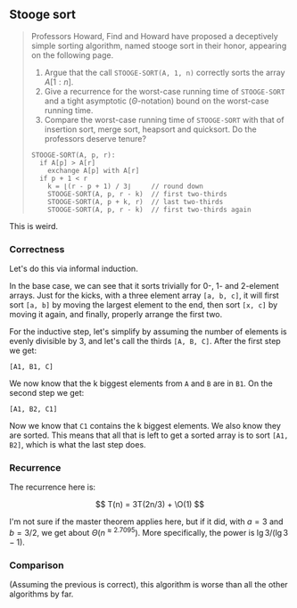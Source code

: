 ## Stooge sort

> Professors Howard, Find and Howard have proposed a deceptively simple sorting
> algorithm, named stooge sort in their honor, appearing on the following page.
>
> 1. Argue that the call `STOOGE-SORT(A, 1, n)` correctly sorts the array
>    $A[1:n]$.
> 2. Give a recurrence for the worst-case running time of `STOOGE-SORT` and a
>    tight asymptotic ($\Theta$-notation) bound on the worst-case running time.
> 3. Compare the worst-case running time of `STOOGE-SORT` with that of insertion
>    sort, merge sort, heapsort and quicksort. Do the professors deserve tenure?
>
> <span></span>
>
>     STOOGE-SORT(A, p, r):
>       if A[p] > A[r]
>         exchange A[p] with A[r]
>       if p + 1 < r
>         k = ⌊(r - p + 1) / 3⌋     // round down
>         STOOGE-SORT(A, p, r - k)  // first two-thirds
>         STOOGE-SORT(A, p + k, r)  // last two-thirds
>         STOOGE-SORT(A, p, r - k)  // first two-thirds again

This is weird.

### Correctness

Let's do this via informal induction.

In the base case, we can see that it sorts trivially for 0-, 1- and 2-element
arrays. Just for the kicks, with a three element array `[a, b, c]`, it will
first sort `[a, b]` by moving the largest element to the end, then sort `[x, c]`
by moving it again, and finally, properly arrange the first two.

For the inductive step, let's simplify by assuming the number of elements is
evenly divisible by 3, and let's call the thirds `[A, B, C]`. After the first
step we get:

    [A1, B1, C]

We now know that the k biggest elements from `A` and `B` are in `B1`. On the
second step we get:

    [A1, B2, C1]

Now we know that `C1` contains the k biggest elements. We also know they are
sorted. This means that all that is left to get a sorted array is to sort `[A1,
B2]`, which is what the last step does.

### Recurrence

The recurrence here is:

$$ T(n) = 3T(2n/3) + \O(1) $$

I'm not sure if the master theorem applies here, but if it did, with $a = 3$ and
$b = 3/2$, we get about $\Theta(n^{\approx 2.7095})$. More specifically, the
power is $\lg{3}/(\lg{3}-1)$.


### Comparison

(Assuming the previous is correct), this algorithm is worse than all the other
algorithms by far.
